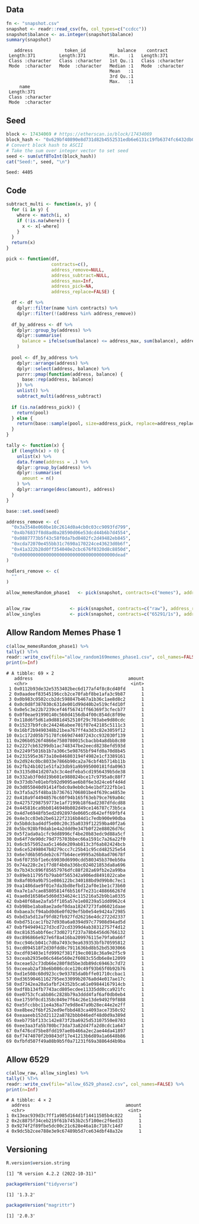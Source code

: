 
<!-- README.md is generated from README.Rmd. Please edit that file -->

## Data

``` r
fn <- "snapshot.csv"
snapshot <- readr::read_csv(fn, col_types=c("ccdcc"))
snapshot$balance <- as.integer(snapshot$balance)
summary(snapshot)
```

       address            token_id            balance    contract        
     Length:371         Length:371         Min.   :1   Length:371        
     Class :character   Class :character   1st Qu.:1   Class :character  
     Mode  :character   Mode  :character   Median :1   Mode  :character  
                                           Mean   :1                     
                                           3rd Qu.:1                     
                                           Max.   :1                     
         name          
     Length:371        
     Class :character  
     Mode  :character  
                       
                       
                       

## Seed

``` r
block <- 17434069 # https://etherscan.io/block/17434069
block_hash <- "0x629bf40890e8d731d82b4552531edb6e6131c19fb6374fc6432db00b1447606d"
# Convert block hash to ASCII
# Take the sum over integer vector to set seed
seed <- sum(utf8ToInt(block_hash))
cat("Seed:", seed, "\n")
```

    Seed: 4405 

## Code

``` r
subtract_multi <- function(x, y) {
  for (i in y) {
    where <- match(i, x)
    if (!is.na(where)) {
      x <- x[-where]
    }
  }
  return(x)
}

pick <- function(df,
                 contracts=c(),
                 address_remove=NULL,
                 address_subtract=NULL,
                 address_max=Inf,
                 address_pick=NA,
                 address_replace=FALSE) {

  df <- df %>%
    dplyr::filter(name %in% contracts) %>%
    dplyr::filter(!(address %in% address_remove))
  
  df_by_address <- df %>%
    dplyr::group_by(address) %>%
    dplyr::summarise(
      balance = ifelse(sum(balance) <= address_max, sum(balance), address_max)
    )
  
  pool <- df_by_address %>%
    dplyr::arrange(address) %>%
    dplyr::select(address, balance) %>%
    purrr::pmap(function(address, balance) {
      base::rep(address, balance)
    }) %>%
    unlist() %>%
    subtract_multi(address_subtract)
  
  if (is.na(address_pick)) {
    return(pool)
  } else {
    return(base::sample(pool, size=address_pick, replace=address_replace))
  }
}

tally <- function(x) {
  if (length(x) > 0) {
    unlist(x) %>%
    data.frame(address = .) %>%
    dplyr::group_by(address) %>%
    dplyr::summarise(
      amount = n()
    ) %>%
    dplyr::arrange(desc(amount), address)
  }
}
```

``` r
base::set.seed(seed)

address_remove <- c(
  "0x3a3548e060be10c2614d0a4cb0c03cc9093fd799",
  "0x4b76837f8d8ad0a28590d06e53dcd44b6b7d4554",
  "0x0887773b5f43c58f0da7bd0402fc2d49482eb845",
  "0xcda72070e455bb31c7690a170224ce43623d0b6f",
  "0x41a322b28d0ff354040e2cbc676f0320d8c8850d",
  "0x000000000000000000000000000000000000dead"
)

hodlers_remove <- c(
  ""
)

allow_memesRandom_phase1   <- pick(snapshot, contracts=c("memes"), address_remove=address_remove,address_pick=69,address_max=1)


allow_raw               <- pick(snapshot, contracts=c("raw"), address_remove=address_remove,address_max=1)
allow_singles           <- pick(snapshot, contracts=c("65291/1s"), address_remove=address_remove,address_max=1)
```

## Allow Random Memes Phase 1

``` r
c(allow_memesRandom_phase1) %>%
tally() %T>%
readr::write_csv(file="allow_random169memes_phase1.csv", col_names=FALSE) %>%
print(n=Inf)
```

    # A tibble: 69 × 2
       address                                    amount
       <chr>                                       <int>
     1 0x0112b93de32e5353402bec6d177af4f8c8cd40fd      1
     2 0x0aadeef83545196ccb2ce70fabf8be1afa3c9b87      1
     3 0x0b983c0502ccb2dc598847b467a1b36c1ae8d8c2      1
     4 0x0c0d8f387030c631de001d99d40b2e519cf4d10f      1
     5 0x0e5c3e22b7239cef46f56741ff66369f3cfecb77      1
     6 0x0f0eae91990140c560d4156db4f00c854dc8f09e      1
     7 0x118d6f5d61a9d881d452510f29c703abe9d80cdc      1
     8 0x15237b9fc8c244246abee701f07e42185c5111c3      1
     9 0x16bf2b9490348b21bea767ff4a3d3c82e3059f12      1
    10 0x1c172d05b75178fc669d74407243cc932030f139      1
    11 0x206b0526f4866e7580780015cbacbb4a8dbb8c80      1
    12 0x2227cb63299db1ac748347be2eecd8238efd593d      1
    13 0x2249f5016b1b7a306c5e98765bf94fd0a70d8b45      1
    14 0x231595e3673a10e846803194f4982e1cf3389161      1
    15 0x2d924c0bc8033e7866b90ca2a76cbf4b5714b11b      1
    16 0x2fb24b1021e51fa23db91a9b995000181fda0963      1
    17 0x3135d041d207a3c3c4edfeba5cd1956439b5de38      1
    18 0x332ab3f0dd19b601e988024bce17c9795a8c88f7      1
    19 0x373db7e01ebfb92d9095ae6b8f6e3d24ce6f4d4d      1
    20 0x3d055040d91414fbdc0a9eb0cb4e1bdf222fb1e1      1
    21 0x3fa5a25f48ba1b736761706801be4f639ca4853e      1
    22 0x410a9f44948576c60f94b165f63eb79ce769a04c      1
    23 0x42757298759773e1af7199b18f6ad2307dfdcd88      1
    24 0x445816ca9bb0146940b802d49ce146787c73b5ca      1
    25 0x4d7e6948fb5ed2d92897de0605cd642eff69fbf4      1
    26 0x4e3cc03eb2be6122f2316b84d1c7edb900e90dba      1
    27 0x5b8dcbad4df5e00c20c35a0339f12259ba40f2a6      1
    28 0x5bc928bf0dab1e4a2ddd9e347b0f22e88026d76c      1
    29 0x5f2ada0a1cfc9dd8996cf4be20b83edc9d88a5cf      1
    30 0x64f7de90dc79d775703bbec66a1591c7a26a22f0      1
    31 0x6cb575052aa5c146de209ab813c3f6ab82424bcb      1
    32 0x6ce52498047b8279ccc7c25b41c95cd482525e54      1
    33 0x6e7d6b505deb2c67fb64ece9995a26b8ad70678f      1
    34 0x6f0735bf1e6c69030d6990cdd580345b370eb50a      1
    35 0x74a228c2e1f7d8f4b0a336bc024021853da8a696      1
    36 0x7b343c896f85657976dfc88f282a69fb2e2a99ba      1
    37 0x89eb11795fb79ab0f565342a906ed8491022cabe      1
    38 0x8af0b9a9b751e086122bc340188bd9d99b8c7ec1      1
    39 0xa1486dae9f01e7da3bd8efbd12af0e1be1c73b60      1
    40 0xa7e1a7cae85805814f6b516f7e231c488666267d      1
    41 0xae0d16586e5d60d334624c115216a52b9b1a0335      1
    42 0xb40f68ae2afa5ff105a57e1e08239a51dd0962c4      1
    43 0xb98be1aba8ae2adef0daa18247273fa06021daae      1
    44 0xbaea3cf94abd0d6e0f029ef5b0e54e9424a72985      1
    45 0xbd3a5d12af9fd82fb927fd26216e4dc2722d2337      1
    46 0xbd751cac1fb27d930a6a0394d97c77908d94ad5d      1
    47 0xbf949494127d3cd72cd3399d4ab38312757f4d12      1
    48 0xc81635abbf6ec73d0271f237a78b6456d6766132      1
    49 0xc896866e927e6f8a416ba209976115e79fa0a66f      1
    50 0xcc946cb041c7d0a7493c9ea639353bfb70595812      1
    51 0xcd094518f2d30fdd8c7911636bd8b52bd5303066      1
    52 0xcdf03403e1fd9992f381f19ec0018c36a9e2f5c9      1
    53 0xceab2935e06c646e560e2f6083c55db6e8e12099      1
    54 0xceae52c73db66e280f8d5be3db89dc69463c7d72      1
    55 0xceeab2af38e6b086cdce120c49f93b65f0b92b76      1
    56 0xd1e508c60d923cc9e93785da0bffe01710ccbac1      1
    57 0xd36590461162795ee33099b2076a0d4e017ae17c      1
    58 0xd7342ea20a5afbf24352b5ca61e09844167914cb      1
    59 0xdf8b134fb7743acd805ecdee11335dd0cca921fc      1
    60 0xe0753cfcabb86c2828b79a3ddd4faf6af0db0eb4      1
    61 0xe1759f0cd1358c049e7f64c26e13de9492f9f888      1
    62 0xe5fccbbc11e4a36a77e9d8e47a9b28ec44e2e2ff      1
    63 0xe8bee2f6bf252ed9efbbd483ca4093ace7350c92      1
    64 0xeaaeeb152d21122a8782bbb046edf48d0d9a389d      1
    65 0xeb775bf133c142e873f2ba6925d53107550e8703      1
    66 0xee3aa3fa5b780bc73da73a82d47fa2d8cdc1a647      1
    67 0xf476cd75be8fdd197ae0b466a2ec2ae44da41897      1
    68 0xf7474070f2b9843df17e41213b6d89a1a6648b86      1
    69 0xfbfd507f49a08b9b5f0a71231f69a38864d4b9ba      1

## Allow 6529

``` r
c(allow_raw, allow_singles) %>%
tally() %T>%
readr::write_csv(file="allow_6529_phase2.csv", col_names=FALSE) %>%
print(n=Inf)
```

    # A tibble: 4 × 2
      address                                    amount
      <chr>                                       <int>
    1 0x13eac939d3c7ff1a985d164d1f14411505b4c822      1
    2 0x2c8875f34ceb219f61b7453b2c5f100ec2f6ed33      1
    3 0x9274f2f89fbe5dc00c21c628e46a18c7187c14d7      1
    4 0x9dc5b2cee788e3e9c67489b5d7ce634dbf48a32e      1

## Versioning

``` r
R.version$version.string
```

    [1] "R version 4.2.2 (2022-10-31)"

``` r
packageVersion("tidyverse")
```

    [1] '1.3.2'

``` r
packageVersion("magrittr")
```

    [1] '2.0.3'
